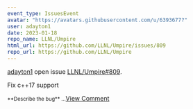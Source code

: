 ```yaml
---
event_type: IssuesEvent
avatar: "https://avatars.githubusercontent.com/u/6393677?"
user: adayton1
date: 2023-01-18
repo_name: LLNL/Umpire
html_url: https://github.com/LLNL/Umpire/issues/809
repo_url: https://github.com/LLNL/Umpire
---
```


<a href='https://github.com/adayton1' target='_blank'>adayton1</a> open issue <a href='https://github.com/LLNL/Umpire/issues/809' target='_blank'>LLNL/Umpire#809</a>.

<p>Fix c++17 support</p><small>**Describe the bug**...</small><a href='https://github.com/LLNL/Umpire/issues/809' target='_blank'>View Comment</a>